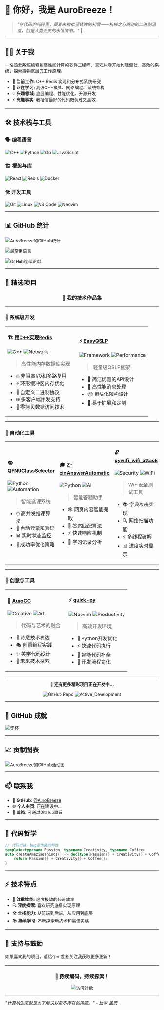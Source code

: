# 👋 你好，我是 AuroBreeze！

> *"在代码的纯粹里，藏着未被欲望锈蚀的初雪——机械之心跳动的二进制温度，恰是人类丢失的永恒情书。"* 🌌

---

## 🧑‍💻 关于我

一名热爱系统编程和高性能计算的软件工程师，喜欢从零开始构建健壮、高效的系统，探索事物底层的工作原理。

- 🔭 **当前工作**: C++ Redis 实现和分布式系统研究
- 🌱 **正在学习**: 高级C++模式、网络编程、系统架构
- 💡 **兴趣领域**: 底层编程、性能优化、开源开发
- ⚡ **有趣事实**: 我相信最好的代码既优雅又高效

---

## 🛠️ 技术栈与工具

### 🗣️ 编程语言
![C++](https://img.shields.io/badge/C++-00599C?style=for-the-badge&logo=c%2B%2B&logoColor=white)
![Python](https://img.shields.io/badge/Python-3776AB?style=for-the-badge&logo=python&logoColor=white)
![Go](https://img.shields.io/badge/Go-00ADD8?style=for-the-badge&logo=go&logoColor=white)
![JavaScript](https://img.shields.io/badge/JavaScript-F7DF1E?style=for-the-badge&logo=javascript&logoColor=black)

### 🏗️ 框架与库
![React](https://img.shields.io/badge/React-20232A?style=for-the-badge&logo=react&logoColor=61DAFB)
![Redis](https://img.shields.io/badge/Redis-DC382D?style=for-the-badge&logo=redis&logoColor=white)
![Docker](https://img.shields.io/badge/Docker-2496ED?style=for-the-badge&logo=docker&logoColor=white)

### 🛠️ 开发工具
![Git](https://img.shields.io/badge/Git-F05032?style=for-the-badge&logo=git&logoColor=white)
![Linux](https://img.shields.io/badge/Linux-FCC624?style=for-the-badge&logo=linux&logoColor=black)
![VS Code](https://img.shields.io/badge/VS_Code-007ACC?style=for-the-badge&logo=visual-studio-code&logoColor=white)
![Neovim](https://img.shields.io/badge/Neovim-57A143?style=for-the-badge&logo=neovim&logoColor=white)

---

## 📊 GitHub 统计

![AuroBreeze的GitHub统计](https://github-readme-stats.vercel.app/api?username=AuroBreeze&show_icons=true&theme=radical)

![最常用语言](https://github-readme-stats.vercel.app/api/top-langs/?username=AuroBreeze&layout=compact&theme=radical)

![GitHub连续贡献](https://streak-stats.demolab.com/?user=AuroBreeze&theme=radical)

---

## 🎯 精选项目

<div align="center">

### 🌟 我的技术作品集

</div>

---

### 🚀 系统级开发
<table>
<tr>
<td width="50%">

#### 🏗️ [用C++实现Redis](https://github.com/AuroBreeze/Implementing-Redis-in-C--)
![C++](https://img.shields.io/badge/C++-00599C?style=flat-square) ![Network](https://img.shields.io/badge/Network-Programming-blue?style=flat-square)

> 高性能内存数据库实现
- 🔥 非阻塞I/O和多路复用
- ⚡ 环形缓冲区内存优化  
- 🎯 自定义二进制协议
- 🌐 多客户端并发支持
- 💫 零拷贝数据访问技术

</td>
<td width="50%">

#### ⚡ [EasyQSLP](https://github.com/AuroBreeze/EasyQSLP)
![Framework](https://img.shields.io/badge/Framework-Lightweight-green?style=flat-square) ![Performance](https://img.shields.io/badge/Performance-Optimized-orange?style=flat-square)

> 轻量级QSLP框架
- 🎨 简洁优雅的API设计
- 🚀 高性能消息处理
- 📦 模块化架构设计
- 🔧 易于扩展和定制

</td>
</tr>
</table>

---

### 🤖 自动化工具
<table>
<tr>
<td width="33%">

#### 📚 [QFNUClassSelector](https://github.com/AuroBreeze/QFNUClassSelector)
![Python](https://img.shields.io/badge/Python-3.8%2B-blue?style=flat-square) ![Automation](https://img.shields.io/badge/Automation-Tool-success?style=flat-square)

> 智能选课系统
- ⏰ 高并发抢课算法
- 🤖 自动登录和验证
- 📊 实时状态监控
- 🎯 成功率优化策略

</td>
<td width="33%">

#### 🎓 [Z-xinAnswerAutomatic](https://github.com/AuroBreeze/Z-xinAnswerAutomatic)
![Python](https://img.shields.io/badge/Python-Web%20Crawler-red?style=flat-square) ![AI](https://img.shields.io/badge/Intelligent-Answering-purple?style=flat-square)

> 智能答题助手
- 🕸️ 网页内容智能提取
- 🧠 答案匹配算法
- ⚡ 快速响应机制
- 📝 学习记录分析

</td>
<td width="33%">

#### 🔓 [pywifi_wifi_attack](https://github.com/AuroBreeze/pywifi_wifi_attack)
![Security](https://img.shields.io/badge/Security-Testing-important?style=flat-square) ![WiFi](https://img.shields.io/badge/WiFi-Penetration-blueviolet?style=flat-square)

> WiFi安全测试工具
- 📚 字典攻击实现
- 🔍 网络扫描功能
- ⚡ 多线程破解
- 📊 进度实时显示

</td>
</tr>
</table>

---

### 🎨 创意与工具
<table>
<tr>
<td width="50%">

#### 💫 [AuroCC](https://github.com/AuroBreeze/AuroCC)
![Creative](https://img.shields.io/badge/Creative-Project-ff69b4?style=flat-square) ![Art](https://img.shields.io/badge/Code-Artistic-9cf?style=flat-square)

> 代码与艺术的融合
- 🌌 诗意技术表达
- 🎭 创意编程实践  
- ✨ 美学代码设计
- 🔮 未来技术探索

</td>
<td width="50%">

#### ⚡ [quick-py](https://github.com/AuroBreeze/quick-py)
![Neovim](https://img.shields.io/badge/Neovim-Plugin-brightgreen?style=flat-square) ![Productivity](https://img.shields.io/badge/Productivity-Tool-yellow?style=flat-square)

> 高效开发环境
- 🐍 Python开发优化
- ⚡ 快速代码执行
- 🎯 智能代码补全
- 🔧 开发流程简化

</td>
</tr>
</table>

---

<div align="center">

📂 **还有更多精彩项目正在开发中...**

![GitHub Repo](https://img.shields.io/badge/Total_Repos-19-blue?style=for-the-badge) 
![Active_Development](https://img.shields.io/badge/Active-8-green?style=for-the-badge)

</div>

---

## 🌟 GitHub 成就

![奖杯](https://github-profile-trophy.vercel.app/?username=AuroBreeze&theme=radical&margin-w=15)

---

## 📈 贡献图表

![AuroBreeze的GitHub活动图](https://activity-graph.herokuapp.com/graph?username=AuroBreeze&theme=react-dark&hide_border=true&area=true)

---

## 📫 联系我

- 💼 **GitHub**: [@AuroBreeze](https://github.com/AuroBreeze)
- 🌐 **个人主页**: 正在建设中...
- 📧 **邮箱**: 可通过GitHub联系

---

## 🎨 代码哲学

```cpp
// 代码如诗，bug是伪装的特性
template<typename Passion, typename Creativity, typename Coffee>
auto createAmazingThings() -> decltype(Passion{} + Creativity{} + Coffee{}) {
    return Passion{} + Creativity{} + Coffee{};
}
```

---

## ⚡ 技术特点

- 🎯 **注重性能**: 追求极致的代码效率
- 🔍 **深度探索**: 喜欢研究底层实现原理
- 🛠️ **全栈能力**: 从前端到后端，从应用到底层
- 📚 **持续学习**: 不断探索新技术和最佳实践

---

## 🙏 支持与鼓励

如果喜欢我的项目，请给个⭐️ 或者关注我获取更多更新！

---

<div align="center">

### 🚀 持续编码，持续探索！

![访问计数](https://komarev.com/ghpvc/?username=AuroBreeze&color=blueviolet&style=flat-square)

</div>

---

*"计算机生来就是为了解决以前不存在的问题。" - 比尔·盖茨*
